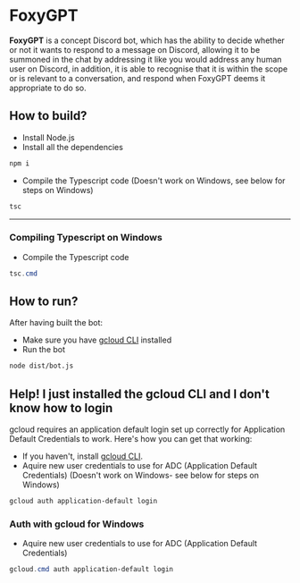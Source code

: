 # FoxyGPT

**FoxyGPT** is a concept Discord bot, which has the ability to decide whether or not it wants to respond to a message on Discord, allowing it to be summoned in the chat by addressing it like you would address any human user on Discord, in addition, it is able to recognise that it is within the scope or is relevant to a conversation, and respond when FoxyGPT deems it appropriate to do so.

## How to build?

- Install Node.js
- Install all the dependencies

```sh
npm i
```

- Compile the Typescript code (Doesn't work on Windows, see below for steps on Windows)

```sh
tsc
```

-----

### Compiling Typescript on Windows

- Compile the Typescript code

```powershell
tsc.cmd
```

## How to run?

After having built the bot:

- Make sure you have [gcloud CLI](https://cloud.google.com/sdk/docs/install) installed
- Run the bot

```sh
node dist/bot.js
```

## Help! I just installed the gcloud CLI and I don't know how to login

gcloud requires an application default login set up correctly for Application Default Credentials to work. Here's how you can get that working:

- If you haven't, install [gcloud CLI](https://cloud.google.com/sdk/docs/install).
- Aquire new user credentials to use for ADC (Application Default Credentials) (Doesn't work on Windows- see below for steps on Windows)

```sh
gcloud auth application-default login
```

### Auth with gcloud for Windows

- Aquire new user credentials to use for ADC (Application Default Credentials)

```powershell
gcloud.cmd auth application-default login
```
